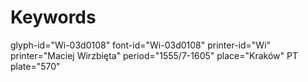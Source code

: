 # Keywords
glyph-id="Wi-03d0108"
font-id="Wi-03d0108"
printer-id="Wi"
printer="Maciej Wirzbięta"
period="1555/7-1605"
place="Kraków"
PT plate="570"
